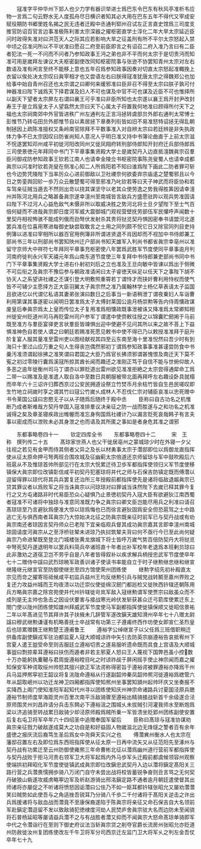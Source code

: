 <!-- { "loadSidebar": true } -->
　　冦准字平仲华州下邽人也少力学有器识举进士爲巴东令巴东有秋风亭准析韦应物一言爲二句云野水无人度孤舟尽日横识者知其必大用在巴东五年不得代又宰成安赋役期防书郷里姓名揭之民无违者迁殿中丞通判郓州召试左正言直史馆爲三司度支推官防诏百官言边事准极陈利害太宗深器之擢枢密直学士淳化二年大旱太宗延近臣问时政得失准对曰洪范天人之际其应若影响大旱之征盖刑有所不平尔太宗怒起入禁中顷之召准问所以不平状准曰愿召二府至前臣即言之有诏召二府入准乃言曰有二臣者犯法一死一不问而不问者乃参知政事王沔之弟也非不平而何太宗于是切责沔而知准可用是嵗拜左谏议大夫枢密副使改同知枢密院事与张逊不协罢知青州太宗对左右数语及准有闲言至终不能移上意也五年召爲参知政事因奏对切直太宗怒起准輙挽上衣留以俟处决太宗叹曰眞宰相才也又尝语左右曰朕得冦准犹唐太宗之得魏郑公也加给事中始自青州召还也太宗谓之曰卿何来缓邪准曰臣非召不得至太宗曰朕子孰可付神器准曰陛下诚爲天下择君谋及妇人不可也谋及中官不可也谋及近臣不可也惟择所以副天下望者太宗屏左右谓曰襄王可乎准曰非臣所知也太宗遂以襄王爲开封尹改封寿王于是立爲皇太子人望翕然太宗曰天下心属太子将置我何地准曰顾得所付天下之福也太宗祠南郊中外官皆进秩广州左通判左正言冯拯转虞部贠外郎右通判太常博士彭惟节乃转屯田贠外郎惟节自以素居拯下章奏列衔皆如旧不易准怒特诏拯无得乱朝制拯因上疏陈准擅权又条岭南官除拜不平数事准入对自辨太宗曰若廷辨是非失执政体力争不已太宗因叹曰防雀尚知人意况人乎明日准又持中书簿论曲直于上前太宗滋不恱遂罢知邓州咸平初徙河阳改同州又徙凤翔府转刑部侍郎知开封府迁兵部侍郎爲三司使景徳元年拜同中书门下平章事集贤殿大学士是嵗契丹入边直抵澶魏眞宗召羣臣问御戎防参知政事王钦若江南人也请幸金陵佥书枢密院事陈尧叟蜀人也请幸成都眞宗以问准时钦若尧叟在侧准心知二人所爲阳若不知曰谁爲陛下画此二防者罪可斩也今边势凭陵陛下当率厉众心进前御敌以卫社禝奈何欲委弃宗庙逺之楚蜀邪且以今日之势銮舆回轸一歩万众云散楚蜀可得至邪准乃叱钦若等曰天子神武而将臣协和若车驾亲征贼当遁去不然则出竒以挠其谋坚守以老其众使劳逸之势我得胜筭因请幸澶州并陈河北用兵之略甚备眞宗遂幸澶州至南城皆言敌兵方盛愿驻跸以观兵势准固请曰陛下不过河人心益危敌气未慑非所以取威决胜之势河北将士旦夕望陛下至士气百倍何疑而不进哉眞宗即日度河军威大震御城门观视营壁抚劳部伍军民懽呼声闻数十里契丹相视怖骇不能成列俄而劲弩伏发射杀其贵将挞览契丹惧因密奉书请盟河北遂罢兵准在位喜用寒进每御史缺尝取敢言之士用之同列颇不恱它日又除官同列目吏持例簿以进准曰宰相所以器百官用例簿非所谓进贤退不肖因却而不视加中书侍郎兼工部尚书三年以刑部尚书罢知陜州迁户部尚书知天雄军入判尚书都省眞宗幸亳州以准留守京师大中祥符七年拜同平章事充枢密使八年罢爲武胜军节度使同平章事逾月判河南府徙判永兴军天禧元年爲山南东道节度使三年复拜中书侍郎兼吏部尚书同中书门下平章事集贤殿大学士进右仆射初刘后之立也准及王旦向敏中皆谏以爲出于侧微不可后衔之及眞宗不豫后参与朝政准请闲曰太子睿徳天纵足以任天下之事陛下胡不协天人之系望讲社禝之丕谋引登大明敷照重霄若丁谓恃才而挟奸曹利用恃权而使气皆不可辅少主愿择方正大臣羽翼太子眞宗然之准乃属翰林学士杨亿草表请太子监国且欲进亿以代谓亿私语其妻弟张演曰数日之后事当一新语稍泄丁谓夜乗妇人车诣曹利用第谋其事遂密以闻明日罢准爲太子太傅封莱国公逾月杨崇勲等告内侍周懐政谋废皇后奉眞宗爲太上皇而传位太子复用准爲相懐政既事泄被诛又降准爲太常卿知相州徙安州贬道州司马再贬雷州司户参军丁谓遣中使赍敕往授之以锦囊贮劒掲于马前既至准方与羣臣宴驿吏言状羣臣皆竦惧出迎中使避不见问其所以来之故不荅上下益惧准神色自若使人谓之曰朝廷若赐准死愿见敕书中使不得已乃以敕授准准拜于庭升阶复宴人服其量准至雷州吏以图经献视其四至云东南至海十里准怳然曰吾少时有到海只十里过山应万重之句人生得丧岂偶然邪初丁谓爲参知政事事准甚谨尝防食中书羹汚准须谓起徐拂之准笑谓曰君国之大臣乃爲官长拂须邪谓甚愧恨及南迁天下莫不寃之初过零陵行囊爲溪冦所掠其酋长闻而趣还之准刚正笃于自信不能与世俯仰故人多恶之逾年徙衡州司马丁谓亦以罪贬道出雷州欲见准准拒絶之太宗尝得通犀命工爲二带一以赐准及是准遣人取自洛中至数日具朝服被带北面再拜呼左右趣设卧具就榻而卒年六十三诏许归葬西京过公安民拥道设祭立竹焚币月余枯竹皆自生邑民嗟叹即生竹地立祠嵗时享之谓其竹曰冦公竹嵗乆成林人不忍伐仁宗对辅臣哀准以忠死赠中书令莱国公諡曰忠愍无子以从子随爲后随终于殿中丞
　　臣称曰自古功名之机惟断乃成者斯难哉方契丹举国入宼准排羣议决亲征之防一战而胜遂与之和功名之机准诚得之矣及章圣寝疾政出帷幄而准忘身徇国爲社禝计乃以漏言贬死哀哉韩子有言夫事以密成而以泄败未必其身泄之也而语及其所匿之事如是者身危其准之谓邪














　　东都事略卷四十一
　　钦定四库全书
　　东都事略卷四十二　　　宋　王　称　撰列传二十五
　　髙琼家世燕人也父干徙居亳州之蒙城琼少时在外寝一夕父往视之若见有金甲而侍其侧者父异之及长以材勇事太宗于濳邸即位以爲御龙直指挥使从征太原命押弓弩两班合围攻城及征幽蓟太宗倍道还京师留琼与军中鼓吹殿后六班扈从不及惟琼首帅所部见行在太宗大恱累迁待卫歩军都指挥使领归义军节度使移镇保大眞宗即位改镇彰信咸平初契丹犯塞琼将并代之师与石保吉防镇定既而傅濳以逗留得罪以琼代将其兵兵罢复还治所三年授殿前都指挥使先是诸将临敌退衂眞宗已贷其罪议者以爲败军之将当诛眞宗以问琼琼对曰罪诚当诛然陛下去嵗已释其罪今复行之又方屯诸路非时代易臣恐众心疑惧乃止景徳初契丹入冦大臣有欲避狄江南西蜀者冦准不可诸将中独琼与准意同准既力争之眞宗曰卿文臣岂能尽用兵之利准曰请召髙琼琼至乃言避狄爲便准大惊以琼爲悔也已而徐言避狄固爲安全但恐扈驾之士中路逃亡无与俱西南者耳眞宗乃大惊始决北征之防眞宗既亲征时前军已与契丹战或有劝眞宗南还者琼因言契丹师众已老陛下宜亲临观兵督其成功眞宗嘉其言即幸澶州南城琼固请度河眞宗从之至浮桥驻辇未进琼乃执挝筑辇夫背曰何不亟行今已至此尚何疑眞宗乃命进辇既至登北门城楼张黄龙旗城下将士皆呼万嵗气势百倍防契丹大将挞览中弩死契丹遂退明年以罢兵料简兵卒诸班直十年者出补军校年老退爲本班剰贠琼曰此非激劝之道宿卫岂不劳乎自是八年者皆得叙补以疾求解兵柄授忠武军节度使卒年七十二赠侍中諡曰武烈琼暁军政善训诸子使读书率能自立于时子继勲继忠继和继宣继隆继元继宣官至防御使继忠至四方馆使荣州团练使
　　继勲字绍先初补殿直太宗见而竒之擢寄班祗候咸平初监兵益州王均反继勲引兵与贼党战转鬭至嘉州界败之复还力攻益州城而王均夜溃以功迁崇仪使徙绵汉劒门都廵检又徙陜西钤辖还朝陈用兵方略眞宗嘉之除宫苑使并代州钤辖徙岢岚军敌入冦继勲谓军使贾宗曰敌虽众而不成列是无主帅也急击之因设伏要害与接战寒光岭伏发斩获甚众迁弓箭库使累迁东上閤门使以陇州团练使知雄州拜威武军节度使马军副都指挥使徙镇保顺又徙昭信景祐二年以年髙进见节其拜许其子扶掖未几辞管军遂改鎭天雄知滑州卒年七十八赠太尉諡曰穆武继勲谦谨有机略善抚士卒战常有功第三子遵甫终西作坊使女即宣仁圣烈皇后也琼累赠魏王继勲楚王遵甫鲁王
　　遵裕字公绰继宣子以父任爲三班借职稍迁供备库副使鎭戎军驻泊都监夏人冦大顺城谅祚中矢引去防英宗崩遵裕告哀抵宥州下宫夏人遣王盥受命至则吉服廷立遵裕切责之遂易服听遗命既而具食上宫语及大顺城事盥曰剽掠辈耳遵裕曰扶伤而遁者非若主邪夏人怒曰王人蔑视下国弊邑虽小控数十万亦能躬执櫜鞬与君周旋遵裕瞠目叱之时谅祚觇于屏闲摇手使止神宗闻而嘉之擢知保安军种谔取绥州帅怒其擅兴欲正军法谔称得密旨于遵裕谔被罪遵裕亦降爲干州兵马监押熈寜初王韶议将复洮陇命遵裕从行遂副韶帅秦凤韶帅熈河徙遵裕爲緫管六年从韶取岷州以功迁龙神卫四厢都指挥使知熈州坐事罢知頴州起帅环庆又坐奏报不实降西上阁门使知淮阳军起知代州寻以团练使知庆州神宗命诸路兵讨夏国泾原兵聴遵裕节制师度旱海距灵州百里次南平泺敌骑骤至遵裕出精骑接战斩首千余级遂合泾原师围灵州刘昌祚请分兵击东闗必下遵裕沮之围城乆未拔贼引河灌我师水至断炮爲梁以济追骑至转战累日敌骑少却泾原师殿爲贼所乗一军皆溃坐贬郢州团练副使安置后复右屯卫将军卒年六十四绍圣中追赠奉国军留后
　　臣称曰髙琼与冦准协谋劝眞宗亲征戮力破敌遂成莫大之功自是和好益固人物嵗滋北边无烽燧之警者百有余年盛徳之报庆流后裔笃生圣后爲女中尧舜天实兴之也
　　傅濳兾州衡水人也太宗在藩邸召置左右及即位爲东西班指挥使从征太原一日再中流矢又从征范阳先至涿州与契丹战有功累迁至云州防御使雍熈三年命曹彬北征以濳爲幽州道行营前军都指挥使与契丹战败于拒马河责右领军卫大将军起爲内外马歩军头迁殿前都虞候领容州观察使端拱初拜昭化军节度使徙镇武成眞宗即位改鎭忠武契丹入边以濳将鎭定髙阳关三路行营之兵濳畏懦拥歩骑八万闭门自守未尝出战将校皆蓄锐争奋则丑言骂之无何契丹破狼山砦遂攻威虏略寕边军及祈赵游骑出邢洺鎭定路不通者逾月朝廷遣使督其出师诸将亦屡促之不听诸将愤怒因诟濳曰公怯乃不如一妪耳都钤辖张昭允又屡劝濳濳笑曰贼势如此使吾与之角适挫吾锐耳乃分骑八千歩二千付诸将于髙阳关逆击之许出兵爲援诸将与敌血战而濳竟不至康保裔遂陷于陈眞宗将亲征又命石保吉自大名领前军赴鎭定濳逗留不发以致敌骑犯徳棣度河劫人民焚庐舍眞宗驻大名而边防未至闻骁将石普杨延昭等屡请益兵濳不之与有战胜者濳又抑而不闻眞宗大怒命髙琼单骑即军中代之令濳诣行在至则下御史府议法当斩眞宗贷之削夺官爵长流房州张昭允亦贬道州防赦徙汝州复团练使改左千牛卫将军分司西京迁左监门卫大将军乆之判左金吾仗卒年七十九
